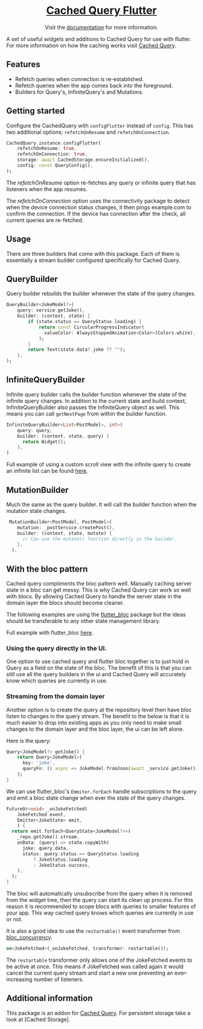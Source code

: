 <h1 align="center"><a  href="https://cachedquery.dev">Cached Query Flutter</a></h1>

<p align="center">Visit the <a href="https://cachedquery.dev/">documentation</a> for more information.</p>

A set of useful widgets and additions to Cached Query for use with flutter. 
For more information on how the caching works visit [Cached Query](https://pub.dev/packages/cached_query).

## Features

* Refetch queries when connection is re-established.
* Refetch queries when the app comes back into the foreground.
* Builders for Query's, InfiniteQuery's and Mutations.


## Getting started

Configure the CachedQuery with `configFlutter` instead of `config`. This has two additional options; `refetchOnResume` 
and `refetchOnConnection`.

```dart
CachedQuery.instance.configFlutter(
    refetchOnResume: true,
    refetchOnConnection: true,
    storage: await CachedStorage.ensureInitialized(),
    config: const QueryConfig(),
);
```

The *refetchOnResume* option re-fetches any query or infinite query that has listeners when the app resumes. 

The *refetchOnConnection* option uses the connectivity package to detect when the device connection status changes, it 
then pings example.com to confirm the connection. If the device has connection after the check, all current queries are 
re-fetched.

## Usage

There are three builders that come with this package. Each of them is essentially a stream builder configured specifically 
for Cached Query.

## QueryBuilder

Query builder rebuilds the builder whenever the state of the query changes.

```dart
QueryBuilder<JokeModel?>(
    query: service.getJoke(),
    builder: (context, state) {
        if (state.status == QueryStatus.loading) {
            return const CircularProgressIndicator(
              valueColor: AlwaysStoppedAnimation<Color>(Colors.white),
            );
        }
        return Text(state.data?.joke ?? "");
    },
);
```

## InfiniteQueryBuilder

Infinite query builder calls the builder function whenever the state of the infinite query changes. In addition to the 
current state and build context, InfiniteQueryBuilder also passes the InfiniteQuery object as well. This means you can 
call `getNextPage` from within the builder function.

```dart
InfiniteQueryBuilder<List<PostModel>, int>(
    query: query,
    builder: (context, state, query) {
      return Widget();
    },
)
```

Full example of using a custom scroll view with the infinite query to create an infinite list can be found 
[here](https://github.com/D-James-GH/cached_query/tree/main/examples/query_builder). 

## MutationBuilder

Much the same as the query builder. It will call the builder function when the mutation state changes.
```dart
 MutationBuilder<PostModel, PostModel>(
    mutation: _postService.createPost(),
    builder: (context, state, mutate) {
      // Can use the mutate() function directly in the builder.
    },
  ),
```

## With the bloc pattern


Cached query compliments the bloc pattern well. Manually caching server state in a bloc can get messy. This is why Cached 
Query can work so well with blocs. By allowing Cached Query to handle the server state in the domain layer the blocs 
should become cleaner. 

The following examples are using the [flutter_bloc](https://pub.dev/packages/flutter_bloc) package 
but the ideas should be transferable to any other state management library.

Full example with flutter_bloc [here](https://github.com/D-James-GH/cached_query/tree/main/examples/cached_query_bloc).

### Using the query directly in the UI.

One option to use cached query and flutter bloc together is to just hold in Query as a field on the state of the bloc. 
The benefit of this is that you can still use all the query builders in the ui and Cached Query will accurately know which 
queries are currently in use.

### Streaming from the domain layer
Another option is to create the query at the repository level then have bloc listen to changes in the query stream.
The benefit to the below is that it is much easier to drop into existing apps as you only need to make small changes to 
the domain layer and the bloc layer, the ui can be left alone.

Here is the query:
```dart
Query<JokeModel?> getJoke() {
    return Query<JokeModel>(
      key: 'joke',
      queryFn: () async => JokeModel.fromJson(await _service.getJoke()),
    );
}
```

We can use flutter_bloc's `Emmiter.forEach` handle subscriptions to the query and emit a bloc state change when ever the 
state of the query changes.
```dart
FutureOr<void> _onJokeFetched(
    JokeFetched event,
    Emitter<JokeState> emit,
    ) {
  return emit.forEach<QueryState<JokeModel?>>(
    _repo.getJoke().stream,
    onData: (query) => state.copyWith(
      joke: query.data,
      status: query.status == QueryStatus.loading
          ? JokeStatus.loading
          : JokeStatus.success,
    ),
  );
}
```
The bloc will automatically unsubscribe from the query when it is removed from the widget tree, then the query can start 
its clean up process. For this reason it is recommended to scope blocs with queries to smaller features of your app. 
This way cached query knows which queries are currently in use or not.

It is also a good idea to use the `restartable()` event transformer from [bloc_concurrency](https://pub.dev/packages/bloc_concurrency).
```dart
on<JokeFetched>(_onJokeFetched, transformer: restartable());
```
The `restartable` transformer only allows one of the JokeFetched events to be active at once. This means if JokeFetched 
was called again it would cancel the current query stream and start a new one preventing an ever-increasing number of 
listeners. 



## Additional information

This package is an addon for [Cached Query](https://pub.dev/packages/cached_query). For persistent storage take a look at
[Cached Storage].
